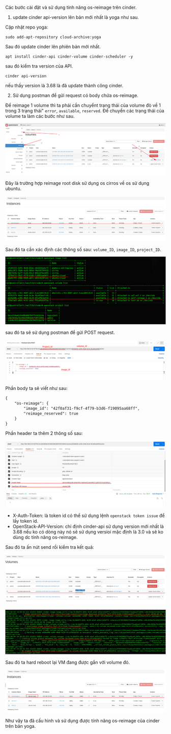 Các bước cài đặt và sử  dụng tính năng os-reimage trên cinder.

1. update cinder api-version lên bản mới nhất là yoga như sau.

Cập nhật repo yoga:
```
sudo add-apt-repository cloud-archive:yoga
```

Sau đó update cinder lên phiên bản mới nhất.

```
apt install cinder-api cinder-volume cinder-scheduler -y 
```

sau đó kiểm tra version của API.

```
cinder api-version
```

nếu thấy version là 3.68 là đã update thành công cinder.


2. Sử dụng postman để gửi request có body chứa os-reimage.
   
Để reimage 1 volume thì ta phải cần chuyểnt trạng  thái của volume đò về 1 trong 3 trạng thái" `error`, `available`, `reserved`. Để chuyển các trạng thái của volume ta làm các bước như sau.

![](cdimg/reimage1.png)

Đây là trường hợp reimage root disk sử dụng os cirros về os sử dụng ubuntu.

![](cdimg/reimage3.png)

Sau đó ta cần xác định các thông số sau: `volume_ID`, `image_ID`, `project_ID`.

![](cdimg/reimage2.png)

sau đó ta sẽ sử dụng postman để gửi POST request.

![](cdimg/reimage5.png)


Phần body ta sẽ viết như sau:
```
{
    "os-reimage": {
        "image_id": "42f0af31-f9cf-4f79-b3d6-f19095aa68ff",
        "reimage_reserved": true
    }
}
```

Phần header ta thêm 2 thông số sau:

![](cdimg/reimage4.png)

- X-Auth-Token: là token id có thể sử dụng lệnh `openstack token issue` để lấy token id.
- OpenStack-API-Version: chỉ định cinder-api sử dụng version mới nhất là 3.68 nếu ko có dòng này nó sẽ sử dụng versioi mặc định là 3.0 và sẽ ko dùng dc tính năng os-reimage.


Sau đó ta ấn nút send rồi kiểm tra kết quả:

![](cdimg/reimage6.png)

![](cdimg/reimage7.png)


Sau đó ta hard reboot lại VM đang được gắn với volume đó.

![](cdimg/reimage8.png)


Như vậy ta đã cấu hình và sử dụng được tính năng os-reimage của cinder trên bản yoga.